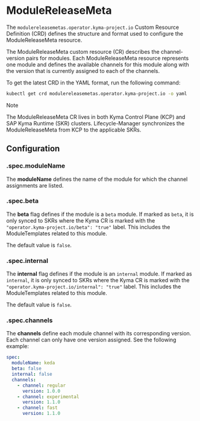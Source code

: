 # ModuleReleaseMeta 

The `modulereleasemetas.operator.kyma-project.io` Custom Resource Definition (CRD) defines the structure and format used to configure the ModuleReleaseMeta resource.

The ModuleReleaseMeta custom resource (CR) describes the channel-version pairs for modules. Each ModuleReleaseMeta resource represents one module and defines the available channels for this module along with the version that is currently assigned to each of the channels.

To get the latest CRD in the YAML format, run the following command:

```bash
kubectl get crd modulereleasemetas.operator.kyma-project.io -o yaml
```

> [!Note]
> The ModuleReleaseMeta CR lives in both Kyma Control Plane (KCP) and SAP Kyma Runtime (SKR) clusters.
> Lifecycle-Manager synchronizes the ModuleReleaseMeta from KCP to the applicable SKRs.

## Configuration

### **.spec.moduleName**

The **moduleName** defines the name of the module for which the channel assignments are listed.

### **.spec.beta**

The **beta** flag defines if the module is a `beta` module. If marked as `beta`, it is only synced to SKRs where the Kyma CR is marked with the `"operator.kyma-project.io/beta": "true"` label. This includes the ModuleTemplates related to this module.

The default value is `false`.

### **.spec.internal**

The **internal** flag defines if the module is an `internal` module. If marked as `internal`, it is only synced to SKRs where the Kyma CR is marked with the `"operator.kyma-project.io/internal": "true"` label. This includes the ModuleTemplates related to this module.

The default value is `false`.

### **.spec.channels**

The **channels** define each module channel with its corresponding version. Each channel can only have one version assigned.
See the following example:

```yaml
spec:
  moduleName: keda
  beta: false
  internal: false
  channels:
    - channel: regular
      version: 1.0.0
    - channel: experimental
      version: 1.1.0
    - channel: fast
      version: 1.1.0
```

